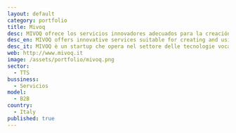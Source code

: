 ```yaml
---
layout: default
category: portfolio
title: Mivoq
desc: MIVOQ ofrece los servicios innovadores adecuados para la creación y uso de voces sintéticas personalizadas en los dispositivos móviles
desc_en: MIVOQ offers innovative services suitable for creating and using personalized synthetic voices on mobile devices
desc_it: MIVOQ è un startup che opera nel settore delle tecnologie vocali che offre servizi di creazione e utilizzo di software di sintesi vocale con il valore aggiunto della personalizzazione. 
web: http://www.mivoq.it
image: /assets/portfolio/mivoq.png
sector: 
  - TTS
bussiness: 
  - Servicios
model:
  - B2B
country: 
  - Italy
published: true
---
```

